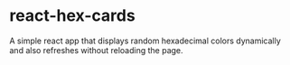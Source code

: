 # react-hex-cards

A simple react app that displays random hexadecimal colors dynamically and also refreshes without reloading the page.
